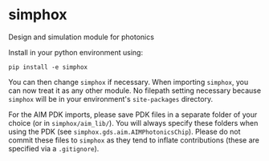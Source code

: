 # simphox
Design and simulation module for photonics

Install in your python environment using:

`pip install -e simphox`

You can then change `simphox` if necessary.
When importing `simphox`, you can now treat it as any other module.
No filepath setting necessary because `simphox` will be in your environment's `site-packages` directory.

For the AIM PDK imports, please save PDK files
in a separate folder of your choice (or in `simphox/aim_lib/`).
You will always specify these folders when using the PDK 
(see `simphox.gds.aim.AIMPhotonicsChip`). Please do not commit
these files to `simphox` as they tend to inflate contributions
(these are specified via a `.gitignore`).